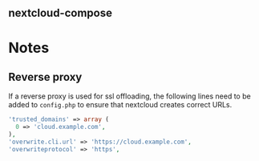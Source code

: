nextcloud-compose
-----------------

# Notes

## Reverse proxy

If a reverse proxy is used for ssl offloading, the following lines need to be
added to `config.php` to ensure that nextcloud creates correct URLs.

```php
'trusted_domains' => array (
  0 => 'cloud.example.com',
),
'overwrite.cli.url' => 'https://cloud.example.com',
'overwriteprotocol' => 'https',
```
